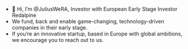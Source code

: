 - 👋 Hi, I’m @JuliusWeRA, Investor with European Early Stage Investor Redalpine
- We fund, back and enable game-changing, technology-driven companies in their early stage.
- If you’re an innovative startup, based in Europe with global ambitions, we encourage you to reach out to us.
<!---
JuliusWeRA/JuliusWeRA is a ✨ special ✨ repository because its `README.md` (this file) appears on your GitHub profile.
You can click the Preview link to take a look at your changes.
--->

